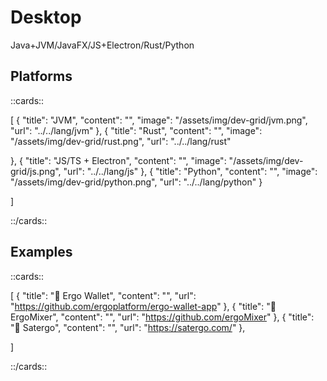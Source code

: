 # Desktop

Java+JVM/JavaFX/JS+Electron/Rust/Python

## Platforms 


::cards::

[
  {
    "title": "JVM",
    "content": "",
    "image": "/assets/img/dev-grid/jvm.png",
    "url": "../../lang/jvm"
  },
  {
    "title": "Rust",
    "content": "",
    "image": "/assets/img/dev-grid/rust.png",
    "url": "../../lang/rust"

  },
  {
    "title": "JS/TS + Electron",
    "content": "",
    "image": "/assets/img/dev-grid/js.png",
    "url": "../../lang/js"
  },
  {
    "title": "Python",
    "content": "",
    "image": "/assets/img/dev-grid/python.png",
    "url": "../../lang/python"
  }

]

::/cards::

## Examples 


::cards::

[
  {
    "title": "🔗 Ergo Wallet",
    "content": "",
    "url": "https://github.com/ergoplatform/ergo-wallet-app"
  },
  {
    "title": "🔗 ErgoMixer",
    "content": "",
    "url": "https://github.com/ergoMixer"
  },
  {
    "title": "🔗 Satergo",
    "content": "",
    "url": "https://satergo.com/"
  },

]

::/cards::